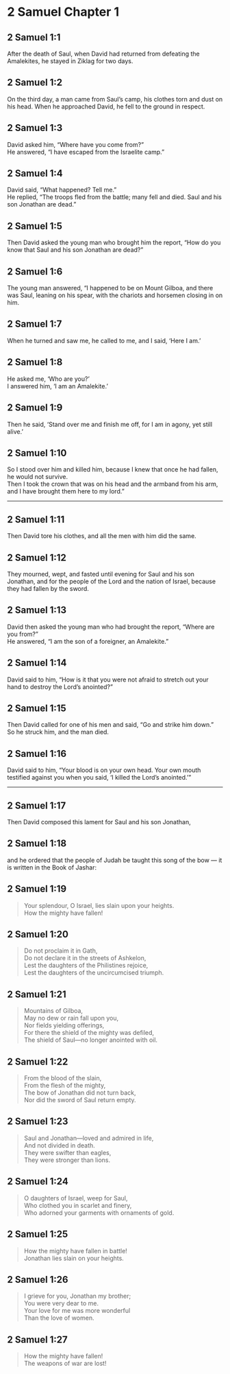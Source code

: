 # 2 Samuel Chapter 1

## 2 Samuel 1:1

After the death of Saul, when David had returned from defeating the Amalekites, he stayed in Ziklag for two days.

## 2 Samuel 1:2

On the third day, a man came from Saul’s camp, his clothes torn and dust on his head. When he approached David, he fell to the ground in respect.

## 2 Samuel 1:3

David asked him, “Where have you come from?”  
He answered, “I have escaped from the Israelite camp.”

## 2 Samuel 1:4

David said, “What happened? Tell me.”  
He replied, “The troops fled from the battle; many fell and died. Saul and his son Jonathan are dead.”

## 2 Samuel 1:5

Then David asked the young man who brought him the report, “How do you know that Saul and his son Jonathan are dead?”

## 2 Samuel 1:6

The young man answered, “I happened to be on Mount Gilboa, and there was Saul, leaning on his spear, with the chariots and horsemen closing in on him.

## 2 Samuel 1:7

When he turned and saw me, he called to me, and I said, ‘Here I am.’

## 2 Samuel 1:8

He asked me, ‘Who are you?’  
I answered him, ‘I am an Amalekite.’

## 2 Samuel 1:9

Then he said, ‘Stand over me and finish me off, for I am in agony, yet still alive.’

## 2 Samuel 1:10

So I stood over him and killed him, because I knew that once he had fallen, he would not survive.  
Then I took the crown that was on his head and the armband from his arm, and I have brought them here to my lord.”

---

## 2 Samuel 1:11

Then David tore his clothes, and all the men with him did the same.

## 2 Samuel 1:12

They mourned, wept, and fasted until evening for Saul and his son Jonathan, and for the people of the Lord and the nation of Israel, because they had fallen by the sword.

## 2 Samuel 1:13

David then asked the young man who had brought the report, “Where are you from?”  
He answered, “I am the son of a foreigner, an Amalekite.”

## 2 Samuel 1:14

David said to him, “How is it that you were not afraid to stretch out your hand to destroy the Lord’s anointed?”

## 2 Samuel 1:15

Then David called for one of his men and said, “Go and strike him down.”  
So he struck him, and the man died.

## 2 Samuel 1:16

David said to him, “Your blood is on your own head. Your own mouth testified against you when you said, ‘I killed the Lord’s anointed.’”

---

## 2 Samuel 1:17

Then David composed this lament for Saul and his son Jonathan,

## 2 Samuel 1:18

and he ordered that the people of Judah be taught this song of the bow — it is written in the Book of Jashar:

## 2 Samuel 1:19

> Your splendour, O Israel, lies slain upon your heights.  
> How the mighty have fallen!

## 2 Samuel 1:20

> Do not proclaim it in Gath,  
> Do not declare it in the streets of Ashkelon,  
> Lest the daughters of the Philistines rejoice,  
> Lest the daughters of the uncircumcised triumph.

## 2 Samuel 1:21

> Mountains of Gilboa,  
> May no dew or rain fall upon you,  
> Nor fields yielding offerings,  
> For there the shield of the mighty was defiled,  
> The shield of Saul—no longer anointed with oil.

## 2 Samuel 1:22

> From the blood of the slain,  
> From the flesh of the mighty,  
> The bow of Jonathan did not turn back,  
> Nor did the sword of Saul return empty.

## 2 Samuel 1:23

> Saul and Jonathan—loved and admired in life,  
> And not divided in death.  
> They were swifter than eagles,  
> They were stronger than lions.

## 2 Samuel 1:24

> O daughters of Israel, weep for Saul,  
> Who clothed you in scarlet and finery,  
> Who adorned your garments with ornaments of gold.

## 2 Samuel 1:25

> How the mighty have fallen in battle!  
> Jonathan lies slain on your heights.

## 2 Samuel 1:26

> I grieve for you, Jonathan my brother;  
> You were very dear to me.  
> Your love for me was more wonderful  
> Than the love of women.

## 2 Samuel 1:27

> How the mighty have fallen!  
> The weapons of war are lost!
